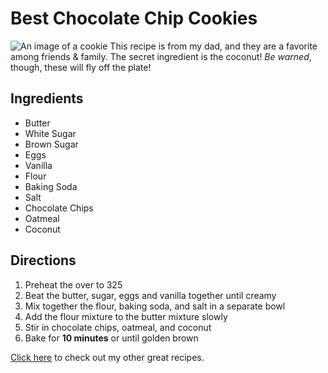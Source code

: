 ﻿# Best Chocolate Chip Cookies
![An image of a cookie](http://lorempixel.com/400/200/)
This recipe is from my dad, and they are a favorite among friends & family. The secret ingredient is the coconut! _Be warned_, though, these will fly off the plate!

## Ingredients
* Butter
* White Sugar
* Brown Sugar
* Eggs
* Vanilla
* Flour
* Baking Soda
* Salt
* Chocolate Chips
* Oatmeal
* Coconut

## Directions
1. Preheat the over to 325
2. Beat the butter, sugar, eggs and vanilla together until creamy
3. Mix together the flour, baking soda, and salt in a separate bowl
4. Add the flour mixture to the butter mixture slowly
5. Stir in chocolate chips, oatmeal, and coconut
6. Bake for **10 minutes** or until golden brown

[Click here](http://allrecipes.com/) to check out my other great recipes.

